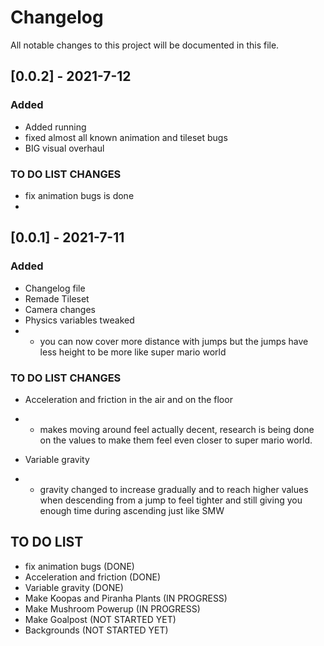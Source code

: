 # Changelog

All notable changes to this project will be documented in this file.
## [0.0.2] - 2021-7-12

### Added

- Added running 
- fixed almost all known animation and tileset bugs
- BIG visual overhaul

### TO DO LIST CHANGES

- fix animation bugs is done
- 

## [0.0.1] - 2021-7-11

### Added

- Changelog file
- Remade Tileset
- Camera changes
- Physics variables tweaked
- - you can now cover more distance with jumps but the jumps have less height to be more like super mario world

### TO DO LIST CHANGES

- Acceleration and friction in the air and on the floor
- - makes moving around feel actually decent, research is being done on the values to make them feel even closer to super mario world.

- Variable gravity
- - gravity changed to increase gradually and to reach higher values when descending from a jump to feel tighter and still giving you enough time during ascending just like SMW

## TO DO LIST
- fix animation bugs (DONE) 
- Acceleration and friction (DONE)
- Variable gravity (DONE)
- Make Koopas and Piranha Plants (IN PROGRESS)
- Make Mushroom Powerup (IN PROGRESS)
- Make Goalpost (NOT STARTED YET)
- Backgrounds (NOT STARTED YET)
